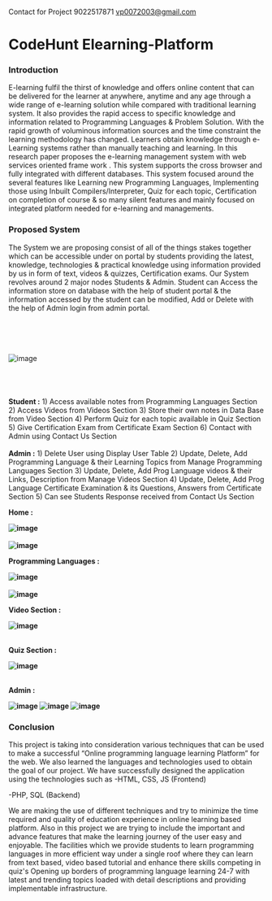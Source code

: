 Contact for Project
9022517871
vp0072003@gmail.com

# CodeHunt Elearning-Platform
<h3><b>Introduction</b></h3>

E-learning fulfil the thirst of knowledge and offers online content that can be 
delivered for the learner at anywhere, anytime and any age through a wide 
range of e-learning solution while compared with traditional learning system. It 
also provides the rapid access to specific knowledge and information related to 
Programming Languages & Problem Solution. With the rapid growth of 
voluminous information sources and the time constraint the learning 
methodology has changed. Learners obtain knowledge through e-Learning 
systems rather than manually teaching and learning. In this research paper 
proposes the e-learning management system with web services oriented frame 
work . This system supports the cross browser and fully integrated with 
different databases. This system focused around the several features like 
Learning new Programming Languages, Implementing those using Inbuilt 
Compilers/Interpreter, Quiz for each topic, Certification on completion of 
course & so many silent features and mainly focused on integrated platform 
needed for e-learning and managements.

<h3><b>Proposed System </h3></b>
The System we are proposing consist of all of the things stakes together which can be accessible under on 
portal by students providing the latest, knowledge, technologies & practical knowledge using information 
provided by us in form of text, videos & quizzes, Certification exams. 
Our System revolves around 2 major nodes Students & Admin. Student can Access the information store 
on database with the help of student portal & the information accessed by the student can be modified, 
Add or Delete with the help of Admin login from admin portal.</br></br></br></br></br>


![image](https://user-images.githubusercontent.com/89679996/233260724-54ecb22b-b121-4b0e-a010-299a7e3e9c12.png)
</br></br></br></br></br>
<b>Student :</b>  1) Access available notes from Programming Languages Section
2) Access Videos from Videos Section
3) Store their own notes in Data Base from Video Section
4) Perform Quiz for each topic available in Quiz Section
5) Give Certification Exam from Certificate Exam Section
6) Contact with Admin using Contact Us Section
</br></br>
<b>Admin :</b> 1) Delete User using Display User Table
2) Update, Delete, Add Programming Language & their Learning Topics from Manage 
Programming Languages Section
3) Update, Delete, Add Prog Language videos & their Links, Description from Manage 
Videos Section
4) Update, Delete, Add Prog Language Certificate Examination & its Questions, Answers 
from Certificate Section
5) Can see Students Response received from Contact Us Section

<b>Home :

![image](https://user-images.githubusercontent.com/89679996/233262740-28baaa84-2729-4819-9f4c-d794793495a4.png)
</br></br>
![image](https://user-images.githubusercontent.com/89679996/233262778-b7f52816-55ed-4916-aa6c-988a34a75843.png)

Programming Languages :

![image](https://user-images.githubusercontent.com/89679996/233263218-2ca89b4b-8a93-4e6c-a7dc-9bb0828ec709.png)
</br></br>
 ![image](https://user-images.githubusercontent.com/89679996/233263232-9bb87ace-c348-425a-8f07-3a55da7ac046.png)

Video Section :

![image](https://user-images.githubusercontent.com/89679996/233263308-c8b47cc4-b373-4dbe-b488-a7c60117ad96.png)
</br></br>

Quiz Section :

![image](https://user-images.githubusercontent.com/89679996/233263653-72de3dbd-f1b9-4a43-9f2a-f738f1ff6a64.png)
</br></br>


Admin :

![image](https://user-images.githubusercontent.com/89679996/233263835-cc693909-a84b-4ad9-84df-99169ea60a43.png)
![image](https://user-images.githubusercontent.com/89679996/233263876-77287e00-a30b-4133-a0f7-6934317e9932.png)
![image](https://user-images.githubusercontent.com/89679996/233263896-e3290e07-73b3-4524-a6bf-bb64019dde64.png)

</b>
<h3>Conclusion </h3>
This project is taking into consideration various techniques that can be used to make a successful “Online programming language learning Platform” for the web.
We also learned the languages and technologies used to obtain the goal of our project. We have successfully designed the application using the technologies such as
-HTML, CSS, JS (Frontend)

-PHP, SQL (Backend)

We are making the use of different techniques and try to minimize the time required and quality of education experience in online learning based platform. Also in this project we are trying to include the important and advance features that make the learning journey of the user easy and enjoyable.
The facilities which we provide students to learn programming languages in more efficient way under a single roof where they can learn from text based, video based tutorial and enhance there skills competing in quiz's
Opening up borders of programming language learning 24-7 with latest and trending topics loaded with detail descriptions and providing implementable infrastructure.



